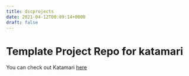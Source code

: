```yaml
---
title: dscprojects
date: 2021-04-12T08:09:14+0000
draft: false
---
```

# Template Project Repo for katamari

You can check out Katamari [here](https://github.com/GDGVIT/katamari)
